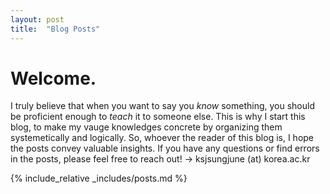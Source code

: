 ```yaml
---
layout: post
title:  "Blog Posts"
---
```


# Welcome.


I truly believe that when you want to say you *know* something, you should be proficient enough to *teach* it to someone else. This is why I start this blog, to make my vauge knowledges concrete by organizing them systemetically and logically. So, whoever the reader of this blog is, I hope the posts convey valuable insights. If you have any questions or find errors in the posts, please feel free to reach out! &rarr; ksjsungjune (at) korea.ac.kr


{% include_relative _includes/posts.md %}